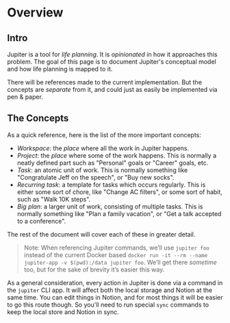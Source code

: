 # Overview

## Intro

Jupiter is a tool for _life planning_. It is _opinionated_ in how it approaches
this problem. The goal of this page is to document Jupiter's conceptual model
and how life planning is mapped to it.

There will be references made to the current implementation. But the concepts
are _separate_ from it, and could just as easily be implemented via pen & paper.

## The Concepts

As a quick reference, here is the list of the more important concepts:

* _Workspace_: the _place_ where all the work in Jupiter happens.
* _Project_: the _place_ where some of the work happens. This is normally a
  neatly defined part such as "Personal" goals or "Career" goals, etc.
* _Task_: an atomic unit of work. This is normally something like "Congratulate
  Jeff on the speech", or "Buy new socks".
* _Recurring task_: a template for tasks which occurs regularly. This is either
  some sort of chore, like "Change AC filters", or some sort of habit, such as
  "Walk 10K steps".
* _Big plan_: a larger unit of work, consisting of multiple tasks. This is normally
  something like "Plan a family vacation", or "Get a talk accepted to a conference".

The rest of the document will cover each of these in greater detail.

> Note: When referencing Jupiter commands, we’ll use `jupiter foo` instead of the current
Docker based `docker run -it --rm --name jupiter-app -v $(pwd):/data jupiter foo`.
We’ll get there _sometime_ too, but for the sake of brevity it’s easier this way.

As a general consideration, every action in Jupiter is done via a command in the `jupiter` CLI app. It will affect
both the local storage and Notion at the same time. You can edit things in Notion, and for most things it will be
easier to go this route though. So you'll need to run special `sync` commands to keep the local store and Notion in
sync.